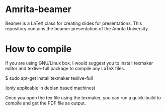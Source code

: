 Amrita-beamer
=============
Beamer is a LaTeX class for creating slides for presentations. This repository contains the beamer presentation of the Amrita University.

How to compile
==============
If you are using GNU/Linux box, I would suggest you to install
texmaker editor and texlive-full package to compile any LaTeX 
files. 


$ sudo apt-get install texmaker texlive-full 


(only applicable in debian based machines) 

Once you open the tex file using the texmaker, you can run a quick-build to compile and get the PDF file as output. 
